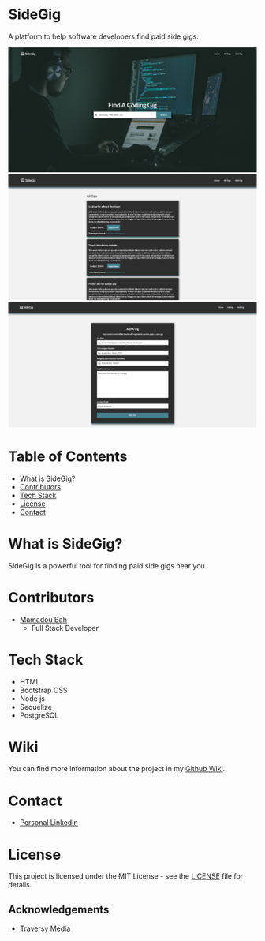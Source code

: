 # SideGig

A platform to help software developers find paid side gigs.

![SideGig Screenshot](WikiImages/Homepage.png?raw=true)
![SideGig Screenshot](WikiImages/ShowAllGigs.png?raw=true)
![SideGig Screenshot](WikiImages/AddAGig.png?raw=true)

# Table of Contents

- [What is SideGig?](#what-is-SideGig)
- [Contributors](#contributors)
- [Tech Stack](#tech-stack)
- [License](#license)
- [Contact](#contact)

# What is SideGig?

SideGig is a powerful tool for finding paid side gigs near you.

# Contributors

- [Mamadou Bah](https://www.linkedin.com/in/mamadou-bah-9962a711b/)
  - Full Stack Developer

# Tech Stack

- HTML
- Bootstrap CSS
- Node js
- Sequelize
- PostgreSQL

# Wiki

You can find more information about the project in my [Github Wiki](https://github.com/Mousto097/SideGig/wiki).

# Contact

- [Personal LinkedIn](https://www.linkedin.com/in/mamadou-bah-9962a711b/)

# License

This project is licensed under the MIT License - see the [LICENSE](LICENSE) file for details.

## Acknowledgements

- [Traversy Media](https://www.youtube.com/user/TechGuyWeb)
